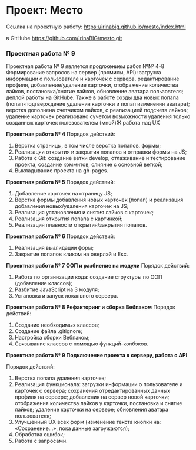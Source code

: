 # Проект: Место

Ссылка на проектную работу: https://irinabig.github.io/mesto/index.html

в GitHube https://github.com/IrinaBIG/mesto.git

### Проектная работа № 9

Проектная работа № 9 является продлжением работ №№ 4-8
Формирование запросов на сервер (промисы, API): загрузка информации о пользователе и карточек с сервера, редактирование профиля, добавление/удаление карточки, отображение количества лайков, постановка/снятие лайков, обновление аватара пользовтеля;
деплой работы на GitHube.
Также в работе созды два новых попапа (попап-подтверждение удаления карточки и попап изменения аватара);
верстка дополнена счетчиком лайков, с реализацией подсчета лайков;
удаление карточек реализовано сучетом возможности удаления только созданных карточек полезователем (мной)Ж
работа над UX

**Проектная работа № 4**
Порядок действий:
1. Верстка страницы, в том числе верстка попапов, формы;
2. Реализацяи открытия и закрытия попапов и отправки формы на JS;
3. Работа с Git: cоздание ветки develop, отлаживание и тестирование проекта, создание коммитов, слияние с основной веткой;
4. Выкладывание проекта на gh-pages.

**Проектная работа № 5**
Порядок действий:
1. Добавление карточек на страницу JS;
2. Верстка формы добавления новых карточек (попап) и реализация добавления новых/удаления карточек на JS;
3. Реализация установления и снятия лайков с карточек;
4. Реализация открытия попапа с картинкой;
5. Реализация плавности открытия/закрытия попапов.

**Проектная работа № 6**
Порядок действий:
1. Реализация выалидации форм;
2. Закрытие попапов кликом на оверлэй и Esc.

**Проектная работа № 7 ООП и разбиение на модули**
Порядок действий:
1. Работа по организации кода: создание структуры по ООП (добавление классов);
2. Разбитие JavaScript на 3 модуля;
3. Установка и запуск локального сервера.

**Проектная работа № 8 Рефакторинг и сборка Вебпаком**
Порядок действий:

1. Создание необходимых классов;
2. Создание файла .gitignore;
3. Настройка сборки Вебпаком;
4. Связывание классов с помощью функций-колбэков.

**Проектная работа № 9 Подключение проекта к серверу, работа  c API**

Порядок действий:
1. Верстка попапа удаления карточек;
2. Реализация функционала:
   загрузки информации о пользователе и карточек с сервера;
   сохранения отредактированных данных профиля на сервере;
   добавления на сервер новой карточки;
   отображения количества лайков у карточки, постановка и снятие лайков;
   удаление карточки на сервере;
   обновления аватара пользователя;
3. Улучшенный UX всех форм (изменение текста кнопки на: «Сохранение...», пока данные загружаются);
4. Обработка ошибок;
5. Работа с запросами.
